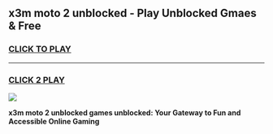
## x3m moto 2 unblocked - Play Unblocked Gmaes & Free
<h3>
<a href="https://news.freeplayer.one?title=x3m_moto_2_unblocked&ref=16F">CLICK TO PLAY</a></h3>
<hr>

<h3>
<a href="https://news.freeplayer.one?title=x3m_moto_2_unblocked&ref=16F">CLICK 2 PLAY</a>
  
</h3>

<a href="https://news.freeplayer.one?title=x3m_moto_2_unblocked&ref=16F/"><img src="https://clearcache.store/games.png"></a>


**x3m moto 2 unblocked games unblocked: Your Gateway to Fun and Accessible Online Gaming**
